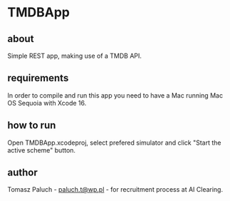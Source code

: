 # TMDBApp

## about
Simple REST app, making use of a TMDB API. 

## requirements
In order to compile and run this app you need to have a Mac running Mac OS Sequoia with Xcode 16.

## how to run
Open TMDBApp.xcodeproj, select prefered simulator and click "Start the active scheme" button.

## author
Tomasz Paluch - paluch.t@wp.pl - for recruitment process at AI Clearing.
